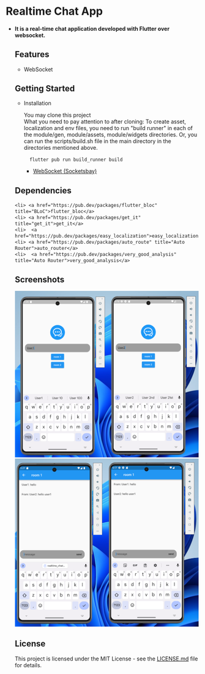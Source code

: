 <h1>Realtime Chat App</h1>


<ul>
<li><h4>
It is a real-time chat application developed with Flutter over websocket.
</h4>

<h2> Features </h2>
 
 - WebSocket
   
<h2> Getting Started </h2>

<ul>
<li> Installation
  
  You may clone this project <br>
  What you need to pay attention to after cloning: 
  To create asset, localization and env files, you need to run "build runner" in each of the module/gen, module/assets, module/widgets directories. 
  Or, you can run the scripts/build.sh file in the main directory in the directories mentioned above.
  ```
    flutter pub run build_runner build
  ```
  <ul>
  <li><a href="https://socketsbay.com/" title="Website">WebSocket (Socketsbay)</a>
  </ul>
</ul>


<h2> Dependencies </h2>


  
    <li> <a href="https://pub.dev/packages/flutter_bloc" title="BLoC">flutter_bloc</a>
    <li> <a href="https://pub.dev/packages/get_it" title="get_it">get_it</a>
    <li>  <a href="https://pub.dev/packages/easy_localization">easy_localization</a>
    <li> <a href="https://pub.dev/packages/auto_route" title="Auto Router">auto_router</a>
    <li>  <a href="https://pub.dev/packages/very_good_analysis" title="Auto Router">very_good_analysis</a>

      





<h2> Screenshots </h2>
<img width="800" alt="webmobil" src="https://raw.githubusercontent.com/gokhanvaris/realtime_chat_app/main/1.png">

<br>
<img width="800" alt="webmobil" src="https://raw.githubusercontent.com/gokhanvaris/realtime_chat_app/main/2.png">


<h2> License </h2>
This project is licensed under the MIT License - see the <a href="https://github.com/gokhanvaris/realtime_chat_app/blob/main/license.md">LICENSE.md</a> file for details.

  
